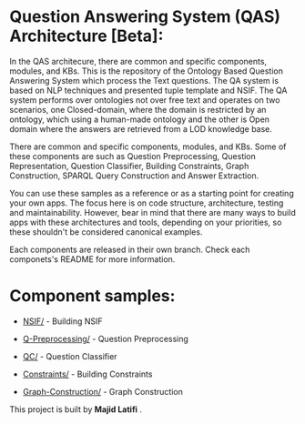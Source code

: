 # Question Answering System (QAS) Architecture [Beta]:

In the QAS architecure, there are common and specific components, modules, and KBs.
This is the repository of the Ontology Based Question Answering System which process the Text questions. The QA system is based on NLP techniques and presented tuple template and NSIF. The QA system performs over ontologies not over free text and operates on two scenarios, one Closed-domain, where the domain is restricted by an ontology, which using a human-made ontology and the other is Open domain where the answers are retrieved from a LOD knowledge base.

There are common and specific components, modules, and KBs. 
Some of these components are  such as  Question Preprocessing, Question Representation, Question Classifier, Building Constraints, Graph Construction, SPARQL Query Construction and Answer Extraction.

You can use these samples as a reference or as a starting point for creating your own apps. The focus here is on code structure, architecture, testing and maintainability. However, bear in mind that there are many ways to build apps with these architectures and tools, depending on your priorities, so these shouldn't be considered canonical examples.

Each components are released in their own branch. Check each componets's README for more information.
# Component samples:
- [NSIF/](https://github.com/mlatifi/OntoQAS/tree/NSIF) - Building NSIF

- [Q-Preprocessing/](https://github.com/mlatifi/OntoQAS/tree/Q-Preprocessing) - Question Preprocessing

- [QC/](https://github.com/mlatifi/OntoQAS/tree/QC) - Question Classifier

- [Constraints/](https://github.com/mlatifi/OntoQAS/tree/Constraints) - Building Constraints

- [Graph-Construction/](https://github.com/mlatifi/OntoQAS/blob/Graph-Construction) - Graph Construction

This project is built by **Majid Latifi** .
